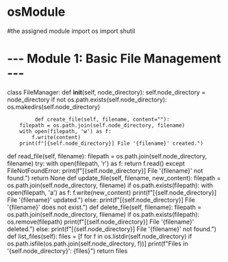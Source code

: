 # osModule
#the assigned module
import os
import shutil

# --- Module 1: Basic File Management ---
class FileManager:
    def __init__(self, node_directory):
        self.node_directory = node_directory
        if not os.path.exists(self.node_directory):
            os.makedirs(self.node_directory)

             def create_file(self, filename, content=""):
        filepath = os.path.join(self.node_directory, filename)
        with open(filepath, 'w') as f:
            f.write(content)
        print(f"[{self.node_directory}] File '{filename}' created.")
def read_file(self, filename):
        filepath = os.path.join(self.node_directory, filename)
        try:
            with open(filepath, 'r') as f:
                return f.read()
        except FileNotFoundError:
            print(f"[{self.node_directory}] File '{filename}' not found.")
            return None
            def update_file(self, filename, new_content):
        filepath = os.path.join(self.node_directory, filename)
        if os.path.exists(filepath):
            with open(filepath, 'a') as f:
                f.write(new_content)
            print(f"[{self.node_directory}] File '{filename}' updated.")
        else:
            print(f"[{self.node_directory}] File '{filename}' does not exist.")
            def delete_file(self, filename):
        filepath = os.path.join(self.node_directory, filename)
        if os.path.exists(filepath):
            os.remove(filepath)
            print(f"[{self.node_directory}] File '{filename}' deleted.")
        else:
            print(f"[{self.node_directory}] File '{filename}' not found.")
            def list_files(self):
        files = [f for f in os.listdir(self.node_directory)
                 if os.path.isfile(os.path.join(self.node_directory, f))]
        print(f"Files in '{self.node_directory}': {files}")
        return files
